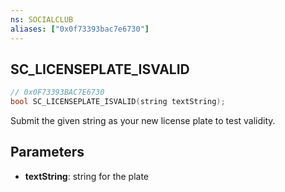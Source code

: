 ```yaml
---
ns: SOCIALCLUB
aliases: ["0x0f73393bac7e6730"]
---
```

## SC_LICENSEPLATE_ISVALID

```c
// 0x0F73393BAC7E6730
bool SC_LICENSEPLATE_ISVALID(string textString);
```

Submit the given string as your new license plate to test validity.


## Parameters
* **textString**: string for the plate
